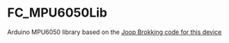 # FC_MPU6050Lib
 Arduino MPU6050 library based on the [Joop Brokking code for this device](https://www.youtube.com/watch?v=4BoIE8YQwM8)
